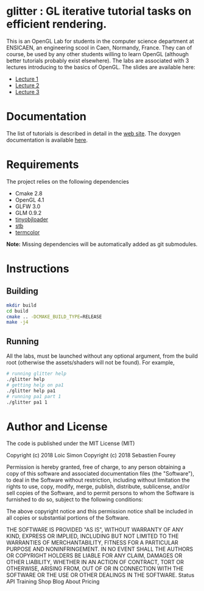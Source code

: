 # glitter : GL iterative tutorial tasks on efficient rendering.
This is an OpenGL Lab for students in the computer science department at
ENSICAEN, an engineering scool in Caen, Normandy, France. They can of course,
be used by any other students willing to learn OpenGL (although better
tutorials probably exist elsewhere). The labs are associated with 3 lectures
introducing to the basics of OpenGL. The slides are available here:
* [Lecture 1](http://www.ecole.ensicaen.fr/~simonl/files/OpenGL/Cours/Lesson1)
* [Lecture 2](http://www.ecole.ensicaen.fr/~simonl/files/OpenGL/Cours/Lesson2)
* [Lecture 3](http://www.ecole.ensicaen.fr/~simonl/files/OpenGL/Cours/Lesson3)

# Documentation
The list of tutorials is described in detail in the [web site](https://drlsimon.github.io/glitter/).
The doxygen documentation is available [here](http://www.ecole.ensicaen.fr/~simonl/files/OpenGL/glitter-doc/annotated.html).

# Requirements
The project relies on the following dependencies
* Cmake 2.8
* OpenGL 4.1
* GLFW 3.0
* GLM 0.9.2
* [tinyobjloader](https://github.com/syoyo/tinyobjloader)
* [stb](https://github.com/nothings/stb)
* [termcolor](https://github.com/ikalnitsky/termcolor)

**Note:** Missing dependencies will be automatically added as git submodules.


# Instructions
## Building
```bash
mkdir build
cd build
cmake .. -DCMAKE_BUILD_TYPE=RELEASE
make -j4
```

## Running
All the labs, must be launched without any optional argument, from the build root (otherwise the assets/shaders will not be found). For example,
```bash
# running glitter help
./glitter help
# getting help on pa1
./glitter help pa1
# running pa1 part 1
./glitter pa1 1
````


# Author and License
The code is published under the MIT License (MIT)

Copyright (c) 2018 Loic Simon
Copyright (c) 2018 Sebastien Fourey

Permission is hereby granted, free of charge, to any person obtaining a copy
of this software and associated documentation files (the "Software"), to deal
in the Software without restriction, including without limitation the rights
to use, copy, modify, merge, publish, distribute, sublicense, and/or sell
copies of the Software, and to permit persons to whom the Software is
furnished to do so, subject to the following conditions:

The above copyright notice and this permission notice shall be included in all
copies or substantial portions of the Software.

THE SOFTWARE IS PROVIDED "AS IS", WITHOUT WARRANTY OF ANY KIND, EXPRESS OR
IMPLIED, INCLUDING BUT NOT LIMITED TO THE WARRANTIES OF MERCHANTABILITY,
FITNESS FOR A PARTICULAR PURPOSE AND NONINFRINGEMENT. IN NO EVENT SHALL THE
AUTHORS OR COPYRIGHT HOLDERS BE LIABLE FOR ANY CLAIM, DAMAGES OR OTHER
LIABILITY, WHETHER IN AN ACTION OF CONTRACT, TORT OR OTHERWISE, ARISING FROM,
OUT OF OR IN CONNECTION WITH THE SOFTWARE OR THE USE OR OTHER DEALINGS IN THE
SOFTWARE.
Status API Training Shop Blog About Pricing
